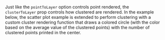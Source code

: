 Just like the `pointToLayer` option controls point rendered, the `clusterToLayer` prop controls how clustered are rendered. In the example below, the scatter plot example is extended to perform clustering with a custom cluster rendering function that draws a colored circle (with the color based on the average value of the clustered points) with the number of clustered points printed in the center.